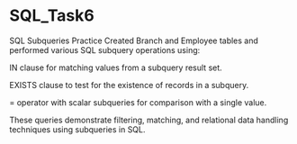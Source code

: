 # SQL_Task6
SQL Subqueries Practice
Created Branch and Employee tables and performed various SQL subquery operations using:

IN clause for matching values from a subquery result set.

EXISTS clause to test for the existence of records in a subquery.

= operator with scalar subqueries for comparison with a single value.

These queries demonstrate filtering, matching, and relational data handling techniques using subqueries in SQL.

